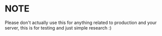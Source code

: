 # NOTE

Please don't actually use this for anything related to production and your server, this is for testing and just simple research :)
